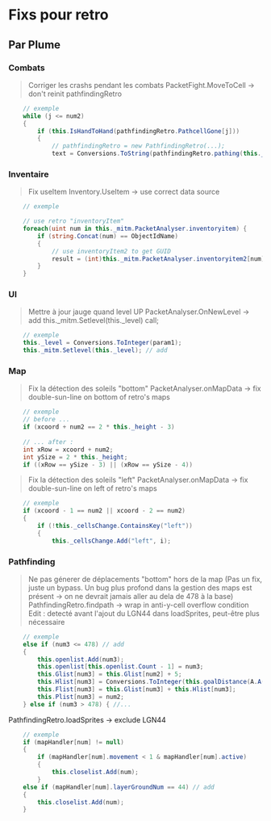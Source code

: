 # Fixs pour retro
## Par Plume

### Combats

> Corriger les crashs pendant les combats
PacketFight.MoveToCell -> don't reinit pathfindingRetro
```csharp
    // exemple
    while (j <= num2)
	{
        if (this.IsHandToHand(pathfindingRetro.PathcellGone[j]))
        {
            // pathfindingRetro = new PathfindingRetro(...);
            text = Conversions.ToString(pathfindingRetro.pathing(this._mitm.PacketAnalyser._cellsRetro, list, this.GetFighter(this._mitm.PacketAnalyser.idperso).CellId, pathfindingRetro.PathcellGone[j], this._mitm.PacketAnalyser._width, false, true, this.PointsMovement));
```

### Inventaire

> Fix useItem
Inventory.UseItem -> use correct data source
```csharp
    // exemple

    // use retro "inventoryItem"
    foreach(uint num in this._mitm.PacketAnalyser.inventoryitem) {
        if (string.Concat(num) == ObjectIdName)
        {
            // use inventoryItem2 to get GUID
            result = (int)this._mitm.PacketAnalyser.inventoryitem2[num];
        }
    }
```

### UI

> Mettre à jour jauge quand level UP
PacketAnalyser.OnNewLevel -> add this._mitm.Setlevel(this._level) call;
```csharp
    // exemple
    this._level = Conversions.ToInteger(param1);
    this._mitm.Setlevel(this._level); // add
```

### Map

> Fix la détection des soleils "bottom"
PacketAnalyser.onMapData -> fix double-sun-line on bottom of retro's maps
```csharp                       
    // exemple
    // before ...
    if (xcoord + num2 == 2 * this._height - 3)
    
    // ... after :
    int xRow = xcoord + num2;
    int ySize = 2 * this._height;
    if ((xRow == ySize - 3) || (xRow == ySize - 4))
```

> Fix la détection des soleils "left"
PacketAnalyser.onMapData -> fix double-sun-line on left of retro's maps
```csharp                       
    // exemple
    if (xcoord - 1 == num2 || xcoord - 2 == num2)
    {
	    if (!this._cellsChange.ContainsKey("left"))
		{
		    this._cellsChange.Add("left", i);
```

### Pathfinding

> Ne pas génerer de déplacements "bottom" hors de la map
>  (Pas un fix, juste un bypass. Un bug plus profond dans la gestion des maps est présent -> on ne devrait jamais aller au dela de 478 à la base)
PathfindingRetro.findpath -> wrap in anti-y-cell overflow condition
> Edit : detecté avant l'ajout du LGN44 dans loadSprites, peut-être plus nécessaire
```csharp
    // exemple
    else if (num3 <= 478) // add
    {
    	this.openlist.Add(num3);
    	this.openlist[this.openlist.Count - 1] = num3;
    	this.Glist[num3] = this.Glist[num2] + 5;
    	this.Hlist[num3] = Conversions.ToInteger(this.goalDistance(A.A(-539478863), num3, cell2));
    	this.Flist[num3] = this.Glist[num3] + this.Hlist[num3];
    	this.Plist[num3] = num2;
    } else if (num3 > 478) { //...
```

PathfindingRetro.loadSprites -> exclude LGN44
```csharp
    // exemple
    if (mapHandler[num] != null)
    {
    	if (mapHandler[num].movement < 1 & mapHandler[num].active)
    	{
    		this.closelist.Add(num);
    	}
	else if (mapHandler[num].layerGroundNum == 44) // add
	{
		this.closelist.Add(num);
	}
```
